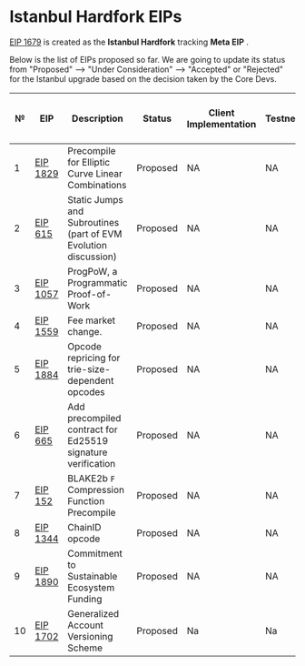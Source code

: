  # Istanbul Hardfork EIPs
 
[EIP 1679](https://eips.ethereum.org/EIPS/eip-1679) is created as the **Istanbul Hardfork** tracking **Meta EIP** .

Below is the list of EIPs proposed so far. We are going to update its status from "Proposed" -->  "Under Consideration" --> "Accepted" or "Rejected" for the Istanbul upgrade based on the decision taken by the Core Devs.
 

 №  | EIP  |	Description	| Status |	Client Implementation |	Testnet |	Include in Istanbul HF |        
|---| -----|--------------|------- | -----------------------| --------|----------------------- |
| 1 |[EIP 1829](https://eips.ethereum.org/EIPS/eip-1829)| Precompile for Elliptic Curve Linear Combinations| Proposed | NA|NA|NA|
| 2 |[EIP 615](https://eips.ethereum.org/EIPS/eip-615) | Static Jumps and Subroutines (part of EVM Evolution discussion)| Proposed | NA|NA|NA|
| 3 |[EIP 1057](https://eips.ethereum.org/EIPS/eip-1057) | ProgPoW, a Programmatic Proof-of-Work| Proposed | NA|NA|NA|
| 4 |[EIP 1559](https://github.com/ethereum/EIPs/issues/1559) | Fee market change.  |Proposed | NA|NA|NA|
| 5 |[EIP 1884](https://github.com/holiman/EIPs/blob/reprice/EIPS/eip-1884.md) | Opcode repricing for trie-size-dependent opcodes | Proposed | NA|NA|NA|
| 6 |[EIP 665](https://eips.ethereum.org/EIPS/eip-665) | Add precompiled contract for Ed25519 signature verification | Proposed | NA|NA|NA|
| 7 |[EIP 152](https://github.com/ethereum/EIPs/issues/152) | BLAKE2b `F` Compression Function Precompile  |Proposed | NA|NA|NA|
| 8 |[EIP 1344](https://github.com/ethereum/EIPs/blob/master/EIPS/eip-1344.md) | ChainID opcode | Proposed | NA|NA|NA| 
| 9 |[EIP 1890](https://github.com/ethereum/EIPs/blob/master/EIPS/eip-1890.md) | Commitment to Sustainable Ecosystem Funding | Proposed | NA|NA|NA| 
| 10 |[EIP 1702](https://eips.ethereum.org/EIPS/eip-1702) | Generalized Account Versioning Scheme | Proposed | Na | Na | Na |
